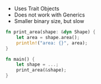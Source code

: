 - Uses Trait Objects
- Does not work with Generics
- Smaller binary size, but slow

```rust
fn print_area(shape: &dyn Shape) {
    let area = shape.area();
    println!("area: {}", area);
}

fn main() {
    let shape = ...;
    print_area(&shape);
}
```
